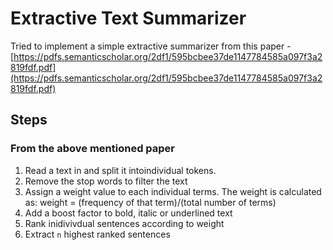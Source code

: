 # Extractive Text Summarizer

Tried to implement a simple extractive summarizer from this paper - [https://pdfs.semanticscholar.org/2df1/595bcbee37de1147784585a097f3a2819fdf.pdf](https://pdfs.semanticscholar.org/2df1/595bcbee37de1147784585a097f3a2819fdf.pdf)

## Steps

### From the above mentioned paper

1. Read a text in and split it intoindividual tokens.
2. Remove the stop words to filter the text
3. Assign a weight value to each individual terms. The weight is calculated as:
    weight = (frequency of that term)/(total number of terms)
4. Add a boost factor to bold, italic or underlined text
5. Rank inidivivdual sentences according to weight
6. Extract `n` highest ranked sentences


